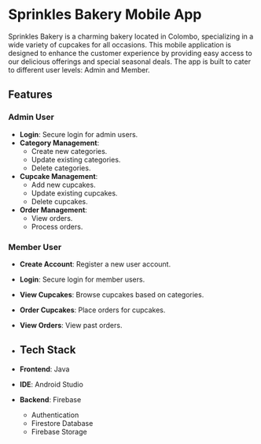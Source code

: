 # Sprinkles Bakery Mobile App

Sprinkles Bakery is a charming bakery located in Colombo, specializing in a wide variety of cupcakes for all occasions. This mobile application is designed to enhance the customer experience by providing easy access to our delicious offerings and special seasonal deals. The app is built to cater to different user levels: Admin and Member.

## Features

### Admin User
- **Login**: Secure login for admin users.
- **Category Management**: 
  - Create new categories.
  - Update existing categories.
  - Delete categories.
- **Cupcake Management**: 
  - Add new cupcakes.
  - Update existing cupcakes.
  - Delete cupcakes.
- **Order Management**: 
  - View orders.
  - Process orders.

### Member User
- **Create Account**: Register a new user account.
- **Login**: Secure login for member users.
- **View Cupcakes**: Browse cupcakes based on categories.
- **Order Cupcakes**: Place orders for cupcakes.
- **View Orders**: View past orders.

- ## Tech Stack

- **Frontend**: Java
- **IDE**: Android Studio
- **Backend**: Firebase
  - Authentication
  - Firestore Database
  - Firebase Storage

